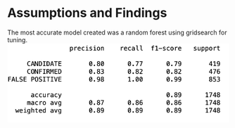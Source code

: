 # Assumptions and Findings

The most accurate model created was a random forest using gridsearch for tuning.
![rf_score](images/random_forest_model.png)

